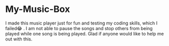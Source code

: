 # My-Music-Box
I made this music player just for fun and testing my coding skills, which I failed😂 . I am not able to pause the songs and stop others from being played while one song is being played.  Glad if anyone would like to help me out with this.
